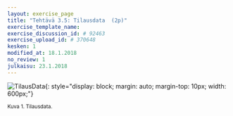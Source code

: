 ```yaml
---
layout: exercise_page
title: "Tehtävä 3.5: Tilausdata  (2p)"
exercise_template_name:
exercise_discussion_id: # 92463
exercise_upload_id: # 370648
kesken: 1
modified_at: 18.1.2018
no_review: 1
julkaisu: 23.1.2018
---
```



![TilausData](../img/tilausdata.png "TilausData"){: style="display: block; margin: auto; margin-top: 10px; width: 600px;"}

<small>Kuva 1. Tilausdata.</small>

